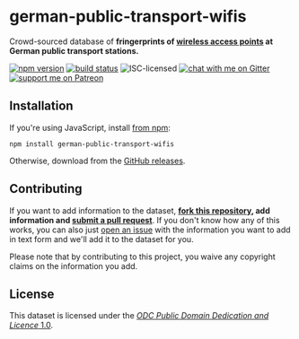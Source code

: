 # german-public-transport-wifis

Crowd-sourced database of **fringerprints of [wireless access points](https://en.wikipedia.org/wiki/Wireless_access_point) at German public transport stations.**

[![npm version](https://img.shields.io/npm/v/german-public-transport-wifis.svg)](https://www.npmjs.com/package/german-public-transport-wifis)
[![build status](https://api.travis-ci.org/derhuerst/german-public-transport-wifis.svg?branch=master)](https://travis-ci.org/derhuerst/german-public-transport-wifis)
![ISC-licensed](https://img.shields.io/github/license/derhuerst/german-public-transport-wifis.svg)
[![chat with me on Gitter](https://img.shields.io/badge/chat%20with%20me-on%20gitter-512e92.svg)](https://gitter.im/derhuerst)
[![support me on Patreon](https://img.shields.io/badge/support%20me-on%20patreon-fa7664.svg)](https://patreon.com/derhuerst)


## Installation

If you're using JavaScript, install [from npm](https://npmjs.com/package/german-public-transport-wifis):

```shell
npm install german-public-transport-wifis
```

Otherwise, download from the [GitHub releases](https://github.com/derhuerst/german-public-transport-wifis/releases).


## Contributing

If you want to add information to the dataset, **[fork this repository](https://help.github.com/articles/fork-a-repo/), add information and [submit a pull request](https://help.github.com/articles/about-pull-requests/)**. If you don't know how any of this works, you can also just [open an issue](https://github.com/juliuste/vbb-change-positions/issues) with the information you want to add in text form and we'll add it to the dataset for you.

Please note that by contributing to this project, you waive any copyright claims on the information you add.

## License

This dataset is licensed under the [*ODC Public Domain Dedication and Licence* 1.0](https://opendatacommons.org/licenses/pddl/1.0/index.html).
